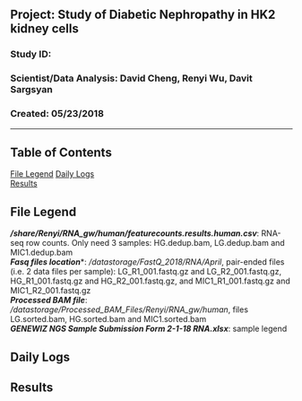 ##  Project: Study of Diabetic Nephropathy in HK2 kidney cells
### Study ID: 
### Scientist/Data Analysis: David Cheng, Renyi Wu, Davit Sargsyan 
### Created: 05/23/2018

---    

## Table of Contents
[File Legend](#leg)
[Daily Logs](#logs)  
[Results](#results)  

## File Legend<a name="files"></a>
***/share/Renyi/RNA_gw/human/featurecounts.results.human.csv***: RNA-seq row counts. Only need 3 samples: HG.dedup.bam, LG.dedup.bam and MIC1.dedup.bam       
***Fasq files location****: */datastorage/FastQ_2018/RNA/April*, pair-ended files (i.e. 2 data files per sample): LG_R1_001.fastq.gz and LG_R2_001.fastq.gz, HG_R1_001.fastq.gz and HG_R2_001.fastq.gz, and MIC1_R1_001.fastq.gz and MIC1_R2_001.fastq.gz    
***Processed BAM file***: */datastorage/Processed_BAM_Files/Renyi/RNA_gw/human*, files LG.sorted.bam, HG.sorted.bam and MIC1.sorted.bam    
***GENEWIZ NGS Sample Submission Form 2-1-18 RNA.xlsx***: sample legend


## Daily Logs<a name="logs"></a>

## Results<a name="results"></a>


